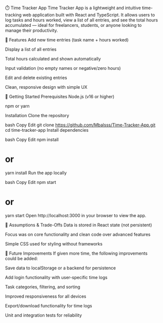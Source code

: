 ⏱️ Time Tracker App
Time Tracker App is a lightweight and intuitive time-tracking web application built with React and TypeScript. It allows users to log tasks and hours worked, view a list of all entries, and see the total hours accumulated — ideal for freelancers, students, or anyone looking to manage their productivity.

🔧 Features
Add new time entries (task name + hours worked)

Display a list of all entries

Total hours calculated and shown automatically

Input validation (no empty names or negative/zero hours)

Edit and delete existing entries

Clean, responsive design with simple UX

🚀 Getting Started
Prerequisites
Node.js (v16 or higher)

npm or yarn

Installation
Clone the repository

bash
Copy
Edit
git clone https://github.com/Mbalsss/Time-Tracker-App.git
cd time-tracker-app
Install dependencies

bash
Copy
Edit
npm install
# or
yarn install
Run the app locally

bash
Copy
Edit
npm start
# or
yarn start
Open http://localhost:3000 in your browser to view the app.

📌 Assumptions & Trade-Offs
Data is stored in React state (not persistent)

Focus was on core functionality and clean code over advanced features

Simple CSS used for styling without frameworks

🌱 Future Improvements
If given more time, the following improvements could be added:

Save data to localStorage or a backend for persistence

Add login functionality with user-specific time logs

Task categories, filtering, and sorting

Improved responsiveness for all devices

Export/download functionality for time logs

Unit and integration tests for reliability
